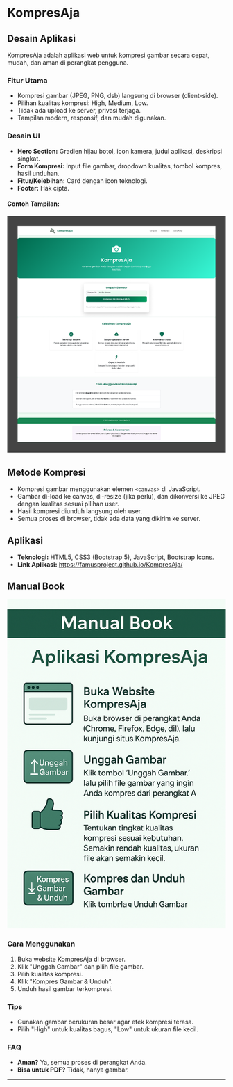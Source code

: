# KompresAja

## Desain Aplikasi

KompresAja adalah aplikasi web untuk kompresi gambar secara cepat, mudah, dan aman di perangkat pengguna.

### Fitur Utama

- Kompresi gambar (JPEG, PNG, dsb) langsung di browser (client-side).
- Pilihan kualitas kompresi: High, Medium, Low.
- Tidak ada upload ke server, privasi terjaga.
- Tampilan modern, responsif, dan mudah digunakan.

### Desain UI

- **Hero Section:** Gradien hijau botol, icon kamera, judul aplikasi, deskripsi singkat.
- **Form Kompresi:** Input file gambar, dropdown kualitas, tombol kompres, hasil unduhan.
- **Fitur/Kelebihan:** Card dengan icon teknologi.
- **Footer:** Hak cipta.

#### Contoh Tampilan:

![Tampilan utama KompresAja](DesignAplikasi.png)


## Metode Kompresi

- Kompresi gambar menggunakan elemen `<canvas>` di JavaScript.
- Gambar di-load ke canvas, di-resize (jika perlu), dan dikonversi ke JPEG dengan kualitas sesuai pilihan user.
- Hasil kompresi diunduh langsung oleh user.
- Semua proses di browser, tidak ada data yang dikirim ke server.

## Aplikasi

- **Teknologi:** HTML5, CSS3 (Bootstrap 5), JavaScript, Bootstrap Icons.
- **Link Aplikasi:** https://famusproject.github.io/KompresAja/


## Manual Book
![Manual Book](manualbook.png)

### Cara Menggunakan

1. Buka website KompresAja di browser.
2. Klik "Unggah Gambar" dan pilih file gambar.
3. Pilih kualitas kompresi.
4. Klik "Kompres Gambar & Unduh".
5. Unduh hasil gambar terkompresi.

### Tips

- Gunakan gambar berukuran besar agar efek kompresi terasa.
- Pilih "High" untuk kualitas bagus, "Low" untuk ukuran file kecil.

### FAQ

- **Aman?** Ya, semua proses di perangkat Anda.
- **Bisa untuk PDF?** Tidak, hanya gambar.

---
